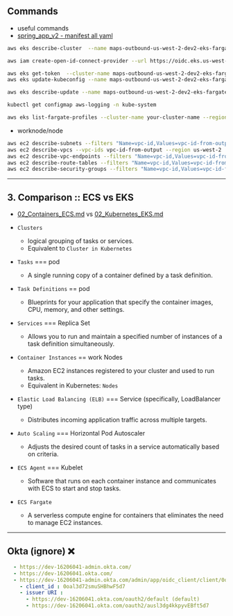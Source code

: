 ## Commands
- useful commands
- [spring_app_v2 - manifest all yaml](https://github.com/lekhrajdinkar/02-backend-pack/tree/main/deployment/manifest/spring_app_v2)
```bash
aws eks describe-cluster  --name maps-outbound-us-west-2-dev2-eks-fargate-cluster --region us-west-2 --query "cluster.identity.oidc.issuer"

aws iam create-open-id-connect-provider --url https://oidc.eks.us-west-2.amazonaws.com/id/867FAFA03F6706024B5895223D5D3451 --client-id-list sts.amazonaws.co

aws eks get-token  --cluster-name maps-outbound-us-west-2-dev2-eks-fargate-cluster --region us-west-2
aws eks update-kubeconfig --name maps-outbound-us-west-2-dev2-eks-fargate-cluster --region us-west-2

aws eks describe-update --name maps-outbound-us-west-2-dev2-eks-fargate-cluster  --update-id 388626d9-068d-3325-b988-f15ecd94ee51 --region us-west-2

kubectl get configmap aws-logging -n kube-system

aws eks list-fargate-profiles --cluster-name your-cluster-name --region us-west-2
```
- worknode/node
```bash
aws ec2 describe-subnets --filters "Name=vpc-id,Values=vpc-id-from-output" --region us-west-2
aws ec2 describe-vpcs --vpc-ids vpc-id-from-output --region us-west-2
aws ec2 describe-vpc-endpoints --filters "Name=vpc-id,Values=vpc-id-from-output" --region us-west-2
aws ec2 describe-route-tables --filters "Name=vpc-id,Values=vpc-id-from-output" --region us-west-2
aws ec2 describe-security-groups --filters "Name=vpc-id,Values=vpc-id-from-output" --region us-west-2
```

---
## 3. Comparison :: ECS vs EKS
 - [02_Containers_ECS.md](../../01_aws/01_compute/02_Containers_ECS.md) vs [02_Kubernetes_EKS.md](../../01_aws/01_compute/02_Kubernetes_EKS.md)
- `Clusters`
    - logical grouping of tasks or services.
    - Equivalent to `Cluster in Kubernetes`

- `Tasks` === pod
    - A single running copy of a container defined by a task definition.

- `Task Definitions` == pod
    - Blueprints for your application that specify the container images, CPU, memory, and other settings.

- `Services`  === Replica Set
    - Allows you to run and maintain a specified number of instances of a task definition simultaneously.

- `Container Instances` == work Nodes
    - Amazon EC2 instances registered to your cluster and used to run tasks.
    - Equivalent in Kubernetes: `Nodes`

- `Elastic Load Balancing (ELB)`   === Service (specifically, LoadBalancer type)
    - Distributes incoming application traffic across multiple targets.

- `Auto Scaling` === Horizontal Pod Autoscaler
    - Adjusts the desired count of tasks in a service automatically based on criteria.

- `ECS Agent` === Kubelet
    - Software that runs on each container instance and communicates with ECS to start and stop tasks.

- `ECS Fargate`
    - A serverless compute engine for containers that eliminates the need to manage EC2 instances.

---
## Okta (ignore) ❌
```yaml
  - https://dev-16206041-admin.okta.com/
  - https://dev-16206041.okta.com/
  - https://dev-16206041-admin.okta.com/admin/app/oidc_client/client/0oal3d72smuSHBhwF5d7#tab-general
    - client_id : 0oal3d72smuSHBhwF5d7
    - issuer URI :
      - https://dev-16206041.okta.com/oauth2/default (default)
      - https://dev-16206041.okta.com/oauth2/ausl3dg4kkpyvEBft5d7
```
